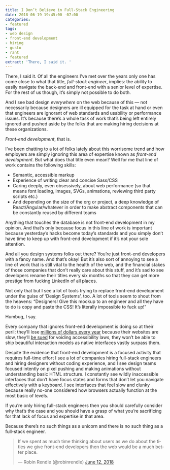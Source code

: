 ```yaml
---
title: I Don’t Believe in Full-Stack Engineering
date: 2018-06-19 19:45:00 -07:00
categories:
- featured
tags:
- web design
- front-end development
- hiring
- gusto
- rant
- featured
extract: 'There, I said it. '
---
```


There, I said it.  Of all the engineers I’ve met over the years only one has come close to what that title, _full-stack engineer_, implies: the ability to easily navigate the back-end and front-end with a senior level of expertise. For the rest of us though, it’s simply not possible to do both. 

And I see bad design _everywhere_ on the web because of this — not necessarily because designers are ill equipped for the task at hand or even that engineers are ignorant of web standards and usability or performance issues. It’s because there’s a whole task of work that’s being left entirely ignored and pushed aside by the folks that are making hiring decisions at these organizations.

_Front-end development_, that is.

I’ve been chatting to a lot of folks lately about this worrisome trend and how employers are simply ignoring this area of expertise known as _front-end development_. But what does that title even mean? Well for me that line of work contains the following skills:

- Semantic, accessible markup
- Experience of writing clear and concise Sass/CSS 
- Caring deeply, even obsessively, about web performance (so that means font loading, images, SVGs, animations, reviewing third party scripts etc.)
- And depending on the size of the org or project, a deep knowledge of React/Angular/whatever in order to make abstract components that can be constantly reused by different teams

Anything that touches the database is not front-end development in my opinion. And that’s only because focus in this line of work is important because yesterday’s hacks become today’s standards and you simply don’t have time to keep up with front-end development if it’s not your sole attention.

And all you design systems folks out there? You’re just front-end developers with a fancy name. And that’s okay! But it’s also sort of annoying to see a line of work that is still vital to the health of the web, and the financial stakes of those companies that don’t really care about this stuff, and it’s sad to see developers rename their titles every six months so that they can get more prestige from fucking LinkedIn of all places.

Not only that but I see a lot of tools trying to replace front-end development under the guise of ‘Design Systems’, too. A lot of tools seem to shout from the heavens: “Designers! Give this mockup to an engineer and all they have to do is copy and paste the CSS! It’s literally impossible to fuck up!”

Humbug, I say.

Every company that ignores front-end development is doing so at their peril; they’ll lose [millions of dollars every year](https://wpostats.com/) because their websites are slow, they’ll [be sued](https://www.wsj.com/articles/companies-face-lawsuits-over-website-accessibility-for-blind-users-1478005201) for voiding accessibility laws, they won’t be able to ship beautiful interaction models as native interfaces vastly surpass them.

Despite the evidence that front-end development is a focused activity that requires full-time effort I see a lot of companies hiring full-stack engineers and hiring designers without coding experience, and I see design teams focused intently on pixel pushing and making animations without understanding basic HTML structure. I constantly see wildly inaccessible interfaces that don’t have focus states and forms that don’t let you navigate effectively with a keyboard. I see interfaces that feel slow and clunky because really no-one considered how browsers actually function at the most basic of levels.

If you’re only hiring full-stack engineers then you should carefully consider why that’s the case and you should have a grasp of what you’re sacrificing for that lack of focus and expertise in that area. 

Because there’s no such things as a unicorn and there is no such thing as a full-stack engineer.

<blockquote class="twitter-tweet" data-lang="en"><p lang="en" dir="ltr">If we spent as much time thinking about users as we do about the titles we give front-end developers then the web would be a much better place.</p>&mdash; Robin Rendle (@robinrendle) <a href="https://twitter.com/robinrendle/status/1006561797145440256?ref_src=twsrc%5Etfw">June 12, 2018</a></blockquote>
<script async src="https://platform.twitter.com/widgets.js" charset="utf-8"></script>
